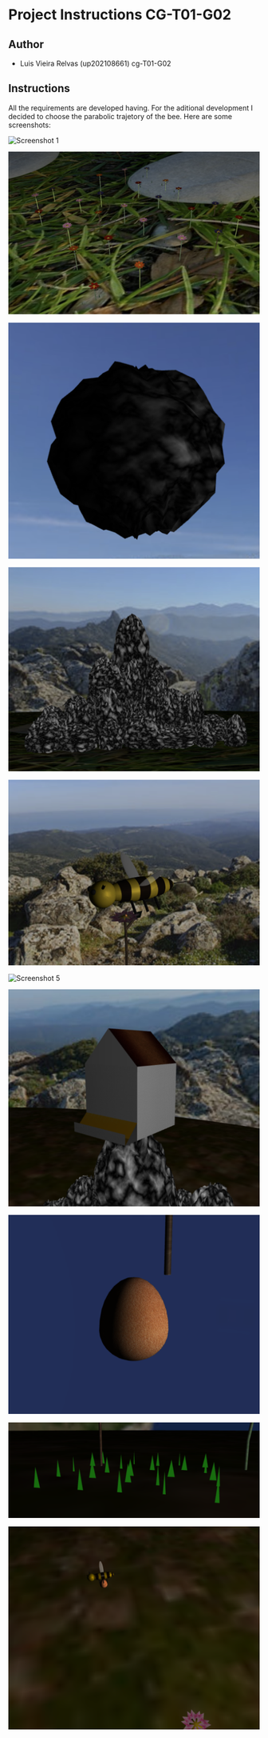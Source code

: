# Project Instructions CG-T01-G02

## Author 

- Luis Vieira Relvas (up202108661) cg-T01-G02

## Instructions 

All the requirements are developed having. For the aditional development I decided to choose the parabolic trajetory of the bee. 
Here are some screenshots: 

![Screenshot 1](screenshots/project-t01g02-1.png)

![Screenshot 2](screenshots/project-t01g02-2.png)

![Screenshot 3](screenshots/project-t01g02-3.png)

![Screenshot 3.1](screenshots/project-t01g02-3-1.png)

![Screenshot 4](screenshots/project-t01g02-4.png)

![Screenshot 5](screenshots/project-t01g02-5.png)

![Screenshot 6](screenshots/project-t01g02-6.png)

![Screenshot 6.1](screenshots/project-t01g02-6-1.png)

![Screenshot 7](screenshots/project-t01g02-7.png)

![Screenshot 8](screenshots/project-t01g02-8.png)




